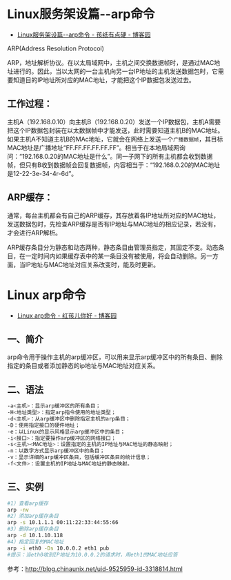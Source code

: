 

# Linux服务架设篇--arp命令

* [Linux服务架设篇--arp命令 - 孩纸有点硬 - 博客园 ](http://www.cnblogs.com/tuokid/p/4548482.html)


ARP(Address Resolution Protocol)

ARP，地址解析协议。在以太局域网中，主机之间交换数据帧时，是通过MAC地址进行的。因此，当以太网的一台主机向另一台IP地址的主机发送数据包时，它需要知道目的IP地址所对应的MAC地址，才能把这个IP数据包发送过去。

## 工作过程：

主机A（192.168.0.10）向主机B（192.168.0.20）发送一个IP数据包，主机A需要把这个IP数据包封装在以太数据帧中才能发送，此时需要知道主机B的MAC地址。如果主机A不知道主机B的MAc地址，它就会在网络上发送一个`广播数据帧`，其目标MAC地址是广播地址“FF.FF.FF.FF.FF.FF”。相当于在本地局域网询问：“192.168.0.20的MAC地址是什么”。同一子网下的所有主机都会收到数据帧，但只有B收到数据帧会回复数据帧，内容相当于：“192.168.0.20的MAC地址是12-22-3e-34-4r-6d”。

## ARP缓存：

通常，每台主机都会有自己的ARP缓存，其存放着各IP地址所对应的MAC地址，发送数据包时，先检查ARP缓存是否有IP地址与MAC地址的相应记录，若没有，才会进行ARP解析。

ARP缓存条目分为静态和动态两种，静态条目由管理员指定，其固定不变。动态条目，在一定时间内如果缓存表中的某一条目没有被使用，将会自动删除。另一方面，当IP地址与MAC地址对应关系改变时，能及时更新。

 
# Linux arp命令

* [Linux arp命令 - 红孩儿你好 - 博客园 ](http://www.cnblogs.com/274914765qq/p/5289195.html)

## 一、简介

arp命令用于操作主机的arp缓冲区，可以用来显示arp缓冲区中的所有条目、删除指定的条目或者添加静态的ip地址与MAC地址对应关系。



## 二、语法

```sh
-a<主机>：显示arp缓冲区的所有条目；
-H<地址类型>：指定arp指令使用的地址类型；
-d<主机>：从arp缓冲区中删除指定主机的arp条目；
-D：使用指定接口的硬件地址；
-e：以Linux的显示风格显示arp缓冲区中的条目；
-i<接口>：指定要操作arp缓冲区的网络接口；
-s<主机><MAC地址>：设置指定的主机的IP地址与MAC地址的静态映射；
-n：以数字方式显示arp缓冲区中的条目；
-v：显示详细的arp缓冲区条目，包括缓冲区条目的统计信息；
-f<文件>：设置主机的IP地址与MAC地址的静态映射。
```
 

## 三、实例

```sh
#1）查看arp缓存
arp -nv
#2）添加arp缓存条目
arp -s 10.1.1.1 00:11:22:33:44:55:66
#3）删除arp缓存条目
arp -d 10.1.10.118
#4）指定回复的MAC地址
arp -i eth0 -Ds 10.0.0.2 eth1 pub
#提示：当eth0收到IP地址为10.0.0.2的请求时，用eth1的MAC地址应答
``` 

参考：http://blog.chinaunix.net/uid-9525959-id-3318814.html
